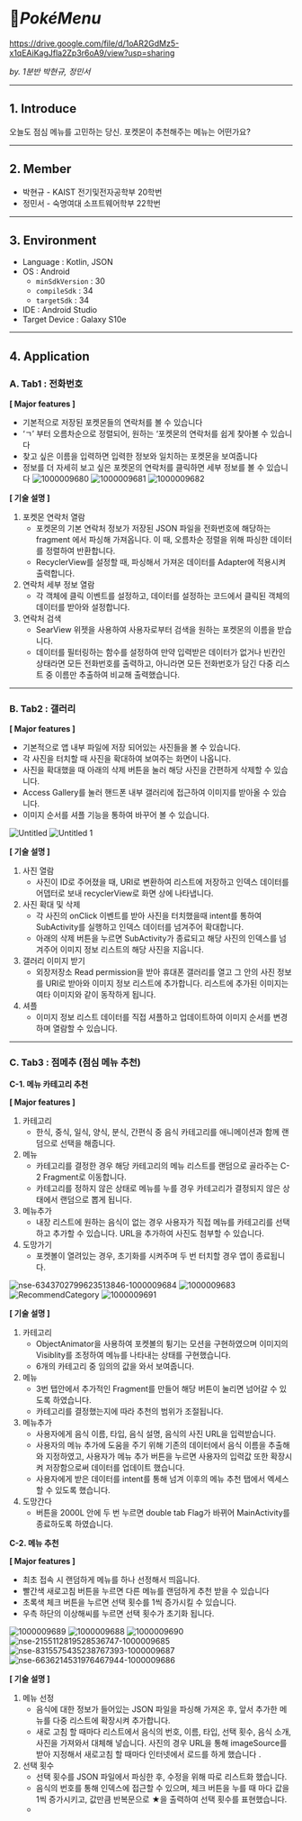 
# 🥘*PokéMenu*
https://drive.google.com/file/d/1oAR2GdMz5-x1qEAiKagJfla2Zp3r6oA9/view?usp=sharing

*by. 1분반 박현규, 정민서*

---

## 1. Introduce

오늘도 점심 메뉴를 고민하는 당신. 포켓몬이 추천해주는 메뉴는 어떤가요?

---

## 2. Member

- 박현규 - KAIST 전기및전자공학부 20학번
- 정민서 - 숙명여대 소프트웨어학부 22학번

---

## 3. Environment

- Language : Kotlin, JSON
- OS : Android
    - `minSdkVersion` : 30
    - `compileSdk` : 34
    - `targetSdk` : 34
- IDE : Android Studio
- Target Device : Galaxy S10e

---

## 4. Application

### A. Tab1 : 전화번호

**[ Major features ]**

- 기본적으로 저장된 포켓몬들의 연락처를 볼 수 있습니다
- ‘ㄱ’ 부터 오름차순으로 정렬되어, 원하는 ‘포켓몬의 연락처를 쉽게 찾아볼 수 있습니다
- 찾고 싶은 이름을 입력하면 입력한 정보와 일치하는 포켓몬을 보여줍니다
- 정보를 더 자세히 보고 싶은 포켓몬의 연락처를 클릭하면 세부 정보를 볼 수 있습니다
![1000009680](https://github.com/M-J1nx/MadCamp_week1_PokeMenu/assets/104704651/3bdc6b1f-e3ef-45b9-b916-675d7d11f5eb)
![1000009681](https://github.com/M-J1nx/MadCamp_week1_PokeMenu/assets/104704651/271905c8-1f15-4e8b-9714-e294f023582e)
![1000009682](https://github.com/M-J1nx/MadCamp_week1_PokeMenu/assets/104704651/f4ade1a5-84cc-42e2-aa65-d7764af0b25c)


**[ 기술 설명 ]**

1. 포켓몬 연락처 열람
    - 포켓몬의 기본 연락처 정보가 저장된 JSON 파일을 전화번호에 해당하는 fragment 에서 파싱해 가져옵니다. 이 때, 오름차순 정렬을 위해 파싱한 데이터를 정렬하여 반환합니다.
    - RecyclerView를 설정할 때, 파싱해서 가져온 데이터를 Adapter에 적용시켜 출력합니다.
2. 연락처 세부 정보 열람 
    - 각 객체에 클릭 이벤트를 설정하고, 데이터를 설정하는 코드에서 클릭된 객체의 데이터를 받아와 설정합니다.
3. 연락처 검색
    - SearView 위젯을 사용하여 사용자로부터 검색을 원하는 포켓몬의 이름을 받습니다.
    - 데이터를 필터링하는 함수를 설정하여 만약 입력받은 데이터가 없거나 빈칸인 상태라면 모든 전화번호를 출력하고, 아니라면 모든 전화번호가 담긴 다중 리스트 중 이름만 추출하여 비교해 출력했습니다.

---

### B. Tab2 : 갤러리

**[ Major features ]**

- 기본적으로 앱 내부 파일에 저장 되어있는 사진들을 볼 수 있습니다.
- 각 사진을 터치할 때 사진을 확대하여 보여주는 화면이 나옵니다.
- 사진을 확대했을 때 아래의 삭제 버튼을 눌러 해당 사진을 간편하게 삭제할 수 있습니다.
- Access Gallery를 눌러 핸드폰 내부 갤러리에 접근하여 이미지를 받아올 수 있습니다.
- 이미지 순서를 셔플 기능을 통하여 바꾸어 볼 수 있습니다.

![Untitled](https://github.com/M-J1nx/MadCamp_week1_PokeMenu/assets/104704651/28098350-9554-4edc-b0f1-d72a91281f7e)
![Untitled 1](https://github.com/M-J1nx/MadCamp_week1_PokeMenu/assets/104704651/f5dfd37e-3774-45ab-9097-e2034caf763d)

**[ 기술 설명 ]**

1. 사진 열람
    - 사진이 ID로 주어졌을 때, URI로 변환하여 리스트에 저장하고 인덱스 데이터를 어뎁터로 보내 recyclerView로 화면 상에 나타냅니다.
2. 사진 확대 및 삭제
    - 각 사진의 onClick 이벤트를 받아 사진을 터치했을때 intent를 통하여 SubActivity를 실행하고 인덱스 데이터를 넘겨주어 확대합니다.
    - 아래의 삭제 버튼을 누르면 SubActivity가 종료되고 해당 사진의 인덱스를 넘겨주어 이미지 정보 리스트의 해당 사진을 지웁니다.
3. 갤러리 이미지 받기
    - 외장저장소 Read permission을 받아 휴대폰 갤러리를 열고 그 안의 사진 정보를 URI로 받아와 이미지 정보 리스트에 추가합니다. 리스트에 추가된 이미지는 여타 이미지와 같이 동작하게 됩니다.
4. 셔플
    - 이미지 정보 리스트 데이터를 직접 셔플하고 업데이트하여 이미지 순서를 변경하며 열람할 수 있습니다.

---

### C. Tab3 : 점메추 (점심 메뉴 추천)

**C-1. 메뉴 카테고리 추천**

**[ Major features ]**

1. 카테고리 
    - 한식, 중식, 일식, 양식, 분식, 간편식 중 음식 카테고리를 애니메이션과 함께 랜덤으로 선택을 해줍니다.
2. 메뉴
    - 카테고리를 결정한 경우 해당 카테고리의 메뉴 리스트를 랜덤으로 골라주는 C-2 Fragment로 이동합니다.
    - 카테고리를 정하지 않은 상태로 메뉴를 누를 경우 카테고리가 결정되지 않은 상태에서 랜덤으로 뽑게 됩니다.
3. 메뉴추가
    - 내장 리스트에 원하는 음식이 없는 경우 사용자가 직접 메뉴를 카테고리를 선택하고 추가할 수 있습니다. URL을 추가하여 사진도 첨부할 수 있습니다.
4. 도망가기
    - 포켓볼이 열려있는 경우, 초기화를 시켜주며 두 번 터치할 경우 앱이 종료됩니다.

![nse-6343702799623513846-1000009684](https://github.com/M-J1nx/MadCamp_week1_PokeMenu/assets/104704651/98870268-250c-4d64-8072-7af91432d162)
![1000009683](https://github.com/M-J1nx/MadCamp_week1_PokeMenu/assets/104704651/809c038e-0054-4fe7-82d9-924a89cf3e0c)
![RecommendCategory](https://github.com/M-J1nx/MadCamp_week1_PokeMenu/assets/104704651/d62954d8-7a77-4db1-a1b6-ba9af72d26ba)
![1000009691](https://github.com/M-J1nx/MadCamp_week1_PokeMenu/assets/104704651/5c56edfb-c609-47ec-9886-2582828bc105)


**[ 기술 설명 ]**

1. 카테고리
    - ObjectAnimator을 사용하여 포켓볼의 튕기는 모션을 구현하였으며 이미지의 Visiblity를 조정하여 메뉴를 나타내는 상태를 구현했습니다.
    - 6개의 카테고리 중 임의의 값을 와서 보여줍니다.
2. 메뉴
    - 3번 탭안에서 추가적인 Fragment를 만들어 해당 버튼이 눌리면 넘어갈 수 있도록 하였습니다.
    - 카테고리를 결정했는지에 따라 추천의 범위가 조절됩니다.
3. 메뉴추가
    - 사용자에게 음식 이름, 타입, 음식 설명, 음식의 사진 URL을 입력받습니다.
    - 사용자의 메뉴 추가에 도움을 주기 위해 기존의 데이터에서 음식 이름을 추출해와 지정하였고, 사용자가 메뉴 추가 버튼을 누르면 사용자의 입력값 또한 확장시켜 저장함으로써 데이터를 업데이트 했습니다.
    - 사용자에게 받은 데이터를 intent를 통해 넘겨 이후의 메뉴 추천 탭에서 엑세스 할 수 있도록 했습니다.
4. 도망간다
    - 버튼을 2000L 안에 두 번 누르면 double tab Flag가 바뀌어 MainActivity를 종료하도록 하였습니다.

**C-2. 메뉴 추천**

**[ Major features ]**

- 최초 접속 시 랜덤하게 메뉴를 하나 선정해서 띄웁니다.
- 빨간색 새로고침 버튼을 누르면 다른 메뉴를 랜덤하게 추천 받을 수 있습니다
- 초록색 체크 버튼을 누르면 선택 횟수를 1씩 증가시킬 수 있습니다.
- 우측 하단의 이상해씨를 누르면 선택 횟수가 초기화 됩니다.

![1000009689](https://github.com/M-J1nx/MadCamp_week1_PokeMenu/assets/104704651/72445ea3-fc9d-48cf-ae6c-12ba84a8944b)
![1000009688](https://github.com/M-J1nx/MadCamp_week1_PokeMenu/assets/104704651/3b1027ef-f28a-493b-8e77-1466c0a807a1)
![1000009690](https://github.com/M-J1nx/MadCamp_week1_PokeMenu/assets/104704651/825cad70-851f-4b98-8933-cb69a0f2c9fc)
![nse-2155112819528536747-1000009685](https://github.com/M-J1nx/MadCamp_week1_PokeMenu/assets/104704651/0f0ae5ea-14fd-4f1e-a733-e01c1a3d9a59)
![nse-8315575435238767393-1000009687](https://github.com/M-J1nx/MadCamp_week1_PokeMenu/assets/104704651/609b6196-ceba-4efd-a4c5-bfa3939715f7)
![nse-6636214531976467944-1000009686](https://github.com/M-J1nx/MadCamp_week1_PokeMenu/assets/104704651/dedeac0f-006f-4f79-a314-f7466082d110)


**[ 기술 설명 ]**

1. 메뉴 선정
    - 음식에 대한 정보가 들어있는 JSON 파일을 파싱해 가져온 후, 앞서 추가한 메뉴를 다중 리스트에 확장시켜 추가합니다.
    - 새로 고침 할 때마다 리스트에서 음식의 번호, 이름, 타입, 선택 횟수, 음식 소개, 사진을 가져와서 대체해 넣습니다. 사진의 경우 URL을 통해 imageSource를 받아 지정해서 새로고침 할 때마다 인터넷에서 로드를 하게 했습니다 .
2. 선택 횟수
    - 선택 횟수를 JSON 파일에서 파싱한 후, 수정을 위해 따로 리스트화 했습니다.
    - 음식의 번호를 통해 인덱스에 접근할 수 있으며, 체크 버튼을 누를 때 마다 값을 1씩 증가시키고, 값만큼 반복문으로 ★을 출력하여 선택 횟수를 표현했습니다.
    -
